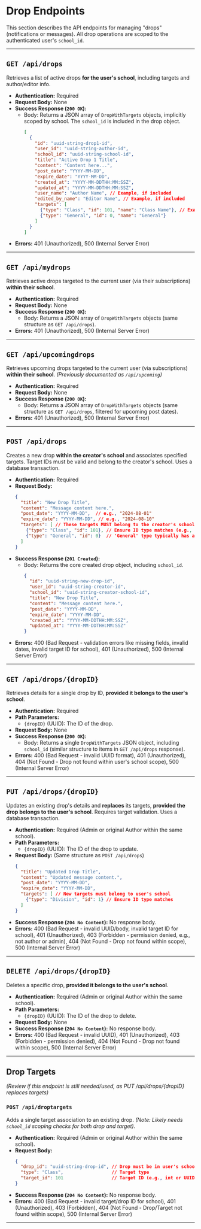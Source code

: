 # Drop Endpoints

This section describes the API endpoints for managing "drops" (notifications or messages). All drop operations are scoped to the authenticated user's `school_id`.

---

## `GET /api/drops`

Retrieves a list of active drops **for the user's school**, including targets and author/editor info.

*   **Authentication:** Required
*   **Request Body:** None
*   **Success Response (`200 OK`):**
    *   Body: Returns a JSON array of `DropWithTargets` objects, implicitly scoped by school. The `school_id` is included in the drop object.
        ```json
        [
          {
            "id": "uuid-string-drop1-id",
            "user_id": "uuid-string-author-id",
            "school_id": "uuid-string-school-id",
            "title": "Active Drop 1 Title",
            "content": "Content here...",
            "post_date": "YYYY-MM-DD",
            "expire_date": "YYYY-MM-DD",
            "created_at": "YYYY-MM-DDTHH:MM:SSZ",
            "updated_at": "YYYY-MM-DDTHH:MM:SSZ",
            "user_name": "Author Name", // Example, if included
            "edited_by_name": "Editor Name", // Example, if included
            "targets": [
              {"type": "Class", "id": 101, "name": "Class Name"}, // Example target structure
              {"type": "General", "id": 0, "name": "General"}
            ]
          }
        ]
        ```
*   **Errors:** 401 (Unauthorized), 500 (Internal Server Error)

---

## `GET /api/mydrops`

Retrieves active drops targeted to the current user (via their subscriptions) **within their school**.

*   **Authentication:** Required
*   **Request Body:** None
*   **Success Response (`200 OK`):**
    *   Body: Returns a JSON array of `DropWithTargets` objects (same structure as `GET /api/drops`).
*   **Errors:** 401 (Unauthorized), 500 (Internal Server Error)

---

## `GET /api/upcomingdrops`

Retrieves upcoming drops targeted to the current user (via subscriptions) **within their school**.
*(Previously documented as `/api/upcoming`)*

*   **Authentication:** Required
*   **Request Body:** None
*   **Success Response (`200 OK`):**
    *   Body: Returns a JSON array of `DropWithTargets` objects (same structure as `GET /api/drops`, filtered for upcoming post dates).
*   **Errors:** 401 (Unauthorized), 500 (Internal Server Error)

---

## `POST /api/drops`

Creates a new drop **within the creator's school** and associates specified targets. Target IDs must be valid and belong to the creator's school. Uses a database transaction.

*   **Authentication:** Required
*   **Request Body:**
    ```json
    {
      "title": "New Drop Title",
      "content": "Message content here.",
      "post_date": "YYYY-MM-DD",  // e.g., "2024-08-01"
      "expire_date": "YYYY-MM-DD", // e.g., "2024-08-10"
      "targets": [ // These targets MUST belong to the creator's school
        {"type": "Class", "id": 101}, // Ensure ID type matches (e.g., integer or UUID)
        {"type": "General", "id": 0}  // 'General' type typically has a predefined ID like 0
      ]
    }
    ```
*   **Success Response (`201 Created`):**
    *   Body: Returns the core created drop object, including `school_id`.
        ```json
        {
          "id": "uuid-string-new-drop-id",
          "user_id": "uuid-string-creator-id",
          "school_id": "uuid-string-creator-school-id",
          "title": "New Drop Title",
          "content": "Message content here.",
          "post_date": "YYYY-MM-DD",
          "expire_date": "YYYY-MM-DD",
          "created_at": "YYYY-MM-DDTHH:MM:SSZ",
          "updated_at": "YYYY-MM-DDTHH:MM:SSZ"
        }
        ```
*   **Errors:** 400 (Bad Request - validation errors like missing fields, invalid dates, invalid target ID for school), 401 (Unauthorized), 500 (Internal Server Error)

---

## `GET /api/drops/{dropID}`

Retrieves details for a single drop by ID, **provided it belongs to the user's school**.

*   **Authentication:** Required
*   **Path Parameters:**
    *   `{dropID}` (UUID): The ID of the drop.
*   **Request Body:** None
*   **Success Response (`200 OK`):**
    *   Body: Returns a single `DropWithTargets` JSON object, including `school_id` (similar structure to items in `GET /api/drops` response).
*   **Errors:** 400 (Bad Request - invalid UUID format), 401 (Unauthorized), 404 (Not Found - Drop not found within user's school scope), 500 (Internal Server Error)

---

## `PUT /api/drops/{dropID}`

Updates an existing drop's details and **replaces** its targets, **provided the drop belongs to the user's school**. Requires target validation. Uses a database transaction.

*   **Authentication:** Required (Admin or original Author within the same school).
*   **Path Parameters:**
    *   `{dropID}` (UUID): The ID of the drop to update.
*   **Request Body:** (Same structure as `POST /api/drops`)
    ```json
    {
      "title": "Updated Drop Title",
      "content": "Updated message content.",
      "post_date": "YYYY-MM-DD",
      "expire_date": "YYYY-MM-DD",
      "targets": [ // New targets must belong to user's school
        {"type": "Division", "id": 1} // Ensure ID type matches
      ]
    }
    ```
*   **Success Response (`204 No Content`):** No response body.
*   **Errors:** 400 (Bad Request - invalid UUID/body, invalid target ID for school), 401 (Unauthorized), 403 (Forbidden - permission denied, e.g., not author or admin), 404 (Not Found - Drop not found within scope), 500 (Internal Server Error)

---

## `DELETE /api/drops/{dropID}`

Deletes a specific drop, **provided it belongs to the user's school**.

*   **Authentication:** Required (Admin or original Author within the same school).
*   **Path Parameters:**
    *   `{dropID}` (UUID): The ID of the drop to delete.
*   **Request Body:** None
*   **Success Response (`204 No Content`):** No response body.
*   **Errors:** 400 (Bad Request - invalid UUID), 401 (Unauthorized), 403 (Forbidden - permission denied), 404 (Not Found - Drop not found within scope), 500 (Internal Server Error)

---

## Drop Targets

*(Review if this endpoint is still needed/used, as PUT /api/drops/{dropID} replaces targets)*

### `POST /api/droptargets`

Adds a single target association to an existing drop. *(Note: Likely needs `school_id` scoping checks for both drop and target).*

*   **Authentication:** Required (Admin or original Author within the same school).
*   **Request Body:**
    ```json
    {
      "drop_id": "uuid-string-drop-id", // Drop must be in user's school
      "type": "Class",                  // Target type
      "target_id": 101                  // Target ID (e.g., int or UUID), must be in user's school
    }
    ```
*   **Success Response (`204 No Content`):** No response body.
*   **Errors:** 400 (Bad Request - invalid target/drop ID for school), 401 (Unauthorized), 403 (Forbidden), 404 (Not Found - Drop/Target not found within scope), 500 (Internal Server Error)

---
